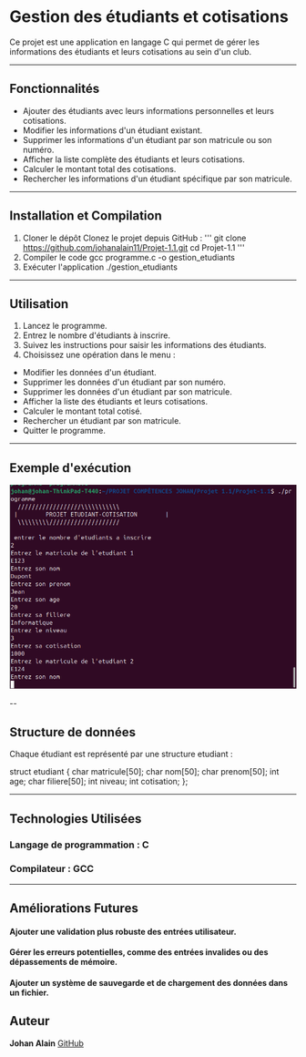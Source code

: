 # Gestion des étudiants et cotisations
Ce projet est une application en langage C qui permet de gérer les informations des étudiants et leurs cotisations au sein d'un club.

---
## Fonctionnalités

- Ajouter des étudiants avec leurs informations personnelles et leurs cotisations.
- Modifier les informations d'un étudiant existant.
- Supprimer les informations d'un étudiant par son matricule ou son numéro.
- Afficher la liste complète des étudiants et leurs cotisations.
- Calculer le montant total des cotisations.
- Rechercher les informations d'un étudiant spécifique par son matricule.

---
## Installation et Compilation

1. Cloner le dépôt
Clonez le projet depuis GitHub :
'''
git clone https://github.com/johanalain11/Projet-1.1.git
cd Projet-1.1
'''
3. Compiler le code
    gcc programme.c -o gestion_etudiants
4. Exécuter l'application
    ./gestion_etudiants

---
## Utilisation
1. Lancez le programme.
2. Entrez le nombre d'étudiants à inscrire.
3. Suivez les instructions pour saisir les informations des étudiants.
4. Choisissez une opération dans le menu :
- Modifier les données d'un étudiant.
- Supprimer les données d'un étudiant par son numéro.
- Supprimer les données d'un étudiant par son matricule.
- Afficher la liste des étudiants et leurs cotisations.
- Calculer le montant total cotisé.
- Rechercher un étudiant par son matricule.
- Quitter le programme.

---
## Exemple d'exécution
![Exemple d'exécution](exec.png "Capture d'ajout d'étudiant")

--
## Structure de données
Chaque étudiant est représenté par une structure etudiant :

struct etudiant
{
    char matricule[50];
    char nom[50];
    char prenom[50];
    int age;
    char filiere[50];
    int niveau;
    int cotisation;
};

---
## Technologies Utilisées
### Langage de programmation : C
### Compilateur : GCC

---
## Améliorations Futures
#### Ajouter une validation plus robuste des entrées utilisateur.
#### Gérer les erreurs potentielles, comme des entrées invalides ou des dépassements de mémoire.
#### Ajouter un système de sauvegarde et de chargement des données dans un fichier.

## Auteur
**Johan Alain**
[GitHub](https://github.com)

